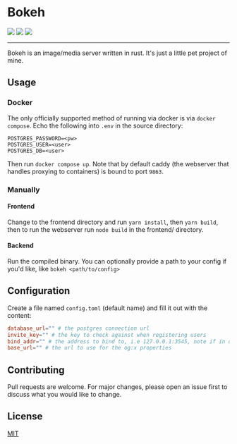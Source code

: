 # Bokeh

<a href="LICENSE"><img src="https://img.shields.io/github/license/imvaskel/bokeh" /></a>
<a href="https://www.rust-lang.org/"><img src="https://img.shields.io/badge/language-rust-orange"></a>
<a href="https://nextjs.org/"><img src="https://img.shields.io/badge/framework-nextjs-green"></a>

<hr />

Bokeh is an image/media server written in rust. It's just a little pet project of mine.

## Usage

### Docker

The only officially supported method of running via docker is via `docker compose`.
Echo the following into `.env` in the source directory:

```env
POSTGRES_PASSWORD=<pw>
POSTGRES_USER=<user>
POSTGRES_DB=<user>
```

Then run `docker compose up`. Note that by default caddy (the webserver that handles proxying to containers) is bound to
port `9863`.

### Manually

#### Frontend

Change to the frontend directory and run `yarn install`, then `yarn build`, then to run the webserver run `node build`
in the frontend/ directory.

#### Backend

Run the compiled binary. You can optionally provide a path to your config if you'd like, like `bokeh <path/to/config>`

## Configuration

Create a file named `config.toml` (default name) and fill it out with the content:

```toml
database_url="" # the postgres connection url
invite_key="" # the key to check against when registering users
bind_addr="" # the address to bind to, i.e 127.0.0.1:3545, note if in docker this should be ``0.0.0.0:port``
base_url="" # the url to use for the og:x properties
```

## Contributing

Pull requests are welcome. For major changes, please open an issue first
to discuss what you would like to change.

## License

[MIT](https://choosealicense.com/licenses/mit/)
